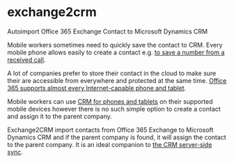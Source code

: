 # exchange2crm
Autoimport Office 365 Exchange Contact to Microsoft Dynamics CRM

Mobile workers sometimes need to quickly save the contact to CRM. Every mobile phone allows easily to create a contact e.g. [to save a number from a received call](https://www.microsoft.com/en-us/mobile/support/product/lumia925/userguidance/?action=singleTopic&topic=GUID-FDA9F285-8A9F-471B-BBC8-A73DD7BC2935).

A lot of companies prefer to store their contact in the cloud to make sure their are accessible from everywhere and protected at the same time. [Office 365 supports almost every Internet-capable phone and tablet](https://support.office.com/en-us/article/Office-365-mobile-setup-Help-7dabb6cb-0046-40b6-81fe-767e0b1f014f).

Mobile workers can use [CRM for phones and tablets](https://www.microsoft.com/en-us/dynamics/crm-customer-center/install-crm-for-phones-and-tablets.aspx) on their supported mobile devices however there is no such simple option to create a contact and assign it to the parent company.

Exchange2CRM import contacts from Office 365 Exchange to Microsoft Dynamics CRM and if the parent company is found, it will assign the contact to the parent company. It is an ideal companion to [the CRM server-side sync](https://www.microsoft.com/en-us/dynamics/crm-customer-center/synchronizing-data-with-outlook-or-exchange-faq.aspx).
